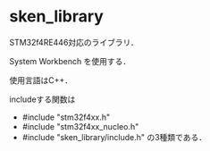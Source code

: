 # sken_library
STM32f4RE446対応のライブラリ．

System Workbench を使用する．

使用言語はC++．

includeする関数は
- #include "stm32f4xx.h"
- #include "stm32f4xx_nucleo.h"
- #include "sken_library/include.h"
の3種類である．

